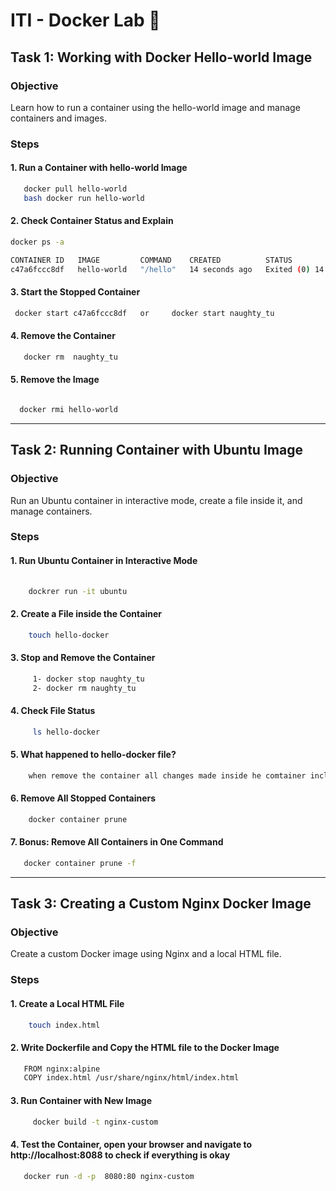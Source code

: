 # ITI - Docker Lab 🐋

## Task 1: Working with Docker Hello-world Image
### Objective
Learn how to run a container using the hello-world image and manage containers and images.

### Steps
#### 1. Run a Container with hello-world Image
```bash 
   docker pull hello-world   
   bash docker run hello-world
```
#### 2. Check Container Status and Explain
```bash 
docker ps -a

CONTAINER ID   IMAGE         COMMAND    CREATED          STATUS                      PORTS     NAMES
c47a6fccc8df   hello-world   "/hello"   14 seconds ago   Exited (0) 14 seconds ago             naughty_tu

```
#### 3. Start the Stopped Container
```bash
 docker start c47a6fccc8df   or     docker start naughty_tu
```
#### 4. Remove the Container
```bash
   docker rm  naughty_tu
```
#### 5. Remove the Image
```bash

  docker rmi hello-world
```
---

## Task 2: Running Container with Ubuntu Image
### Objective
Run an Ubuntu container in interactive mode, create a file inside it, and manage containers.

### Steps
#### 1. Run Ubuntu Container in Interactive Mode
```bash
  
    dockrer run -it ubuntu
```
#### 2. Create a File inside the Container
```bash
    touch hello-docker

```
#### 3. Stop and Remove the Container
```bash
     1- docker stop naughty_tu
     2- docker rm naughty_tu 
```
#### 4. Check File Status
```bash
     ls hello-docker
```
#### 5. What happened to hello-docker file?
```bash
    when remove the container all changes made inside he comtainer including the creation of files like hello-docker are removed
```
#### 6. Remove All Stopped Containers
```bash
    docker container prune
```
#### 7. Bonus: Remove All Containers in One Command
```bash
   docker container prune -f
```

---
## Task 3: Creating a Custom Nginx Docker Image
### Objective
Create a custom Docker image using Nginx and a local HTML file.

### Steps
#### 1. Create a Local HTML File
```bash
    touch index.html
```
#### 2. Write Dockerfile and Copy the HTML file to the Docker Image
```bash
   FROM nginx:alpine
   COPY index.html /usr/share/nginx/html/index.html
```
#### 3. Run Container with New Image
```bash
     docker build -t nginx-custom
```

#### 4. Test the Container, open your browser and navigate to http://localhost:8088 to check if everything is okay
```bash
   docker run -d -p  8080:80 nginx-custom
```


